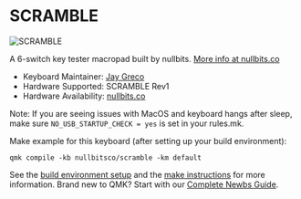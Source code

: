 # SCRAMBLE

![SCRAMBLE](https://nullbits.co/static/img/scramble1.jpg)

A 6-switch key tester macropad built by nullbits. [More info at nullbits.co](https://nullbits.co/scramble/)

* Keyboard Maintainer: [Jay Greco](https://github.com/jaygreco)
* Hardware Supported: SCRAMBLE Rev1
* Hardware Availability: [nullbits.co](https://nullbits.co/)

Note: If you are seeing issues with MacOS and keyboard hangs after sleep, make sure `NO_USB_STARTUP_CHECK = yes` is set in your rules.mk.

Make example for this keyboard (after setting up your build environment):

    qmk compile -kb nullbitsco/scramble -km default

See the [build environment setup](https://docs.qmk.fm/#/getting_started_build_tools) and the [make instructions](https://docs.qmk.fm/#/getting_started_make_guide) for more information. Brand new to QMK? Start with our [Complete Newbs Guide](https://docs.qmk.fm/#/newbs).
